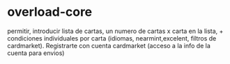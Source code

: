 # overload-core
permitir, introducir lista de cartas, un numero de cartas x carta en la lista, + condiciones individuales por carta (idiomas, nearmint,excelent, filtros de cardmarket). Registrarte con cuenta cardmarket (acceso a la info de la cuenta para envios)
